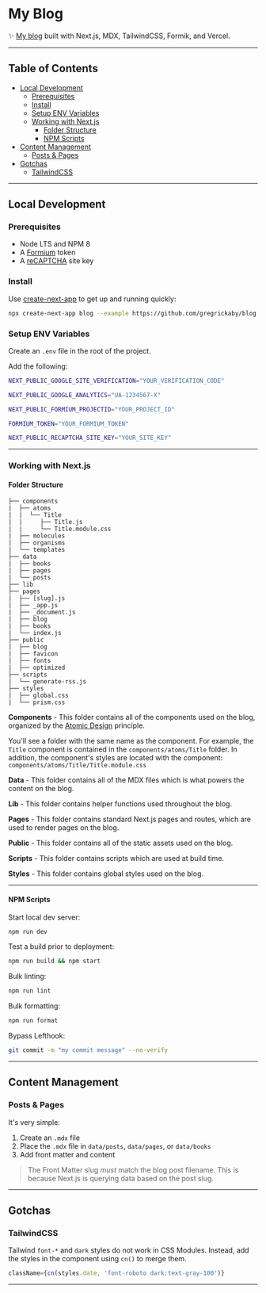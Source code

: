 # My Blog <!-- omit in toc -->

✨ [My blog](https://gregrickaby.blog) built with Next.js, MDX, TailwindCSS, Formik, and Vercel.

---

## Table of Contents <!-- omit in toc -->

- [Local Development](#local-development)
  - [Prerequisites](#prerequisites)
  - [Install](#install)
  - [Setup ENV Variables](#setup-env-variables)
  - [Working with Next.js](#working-with-nextjs)
    - [Folder Structure](#folder-structure)
    - [NPM Scripts](#npm-scripts)
- [Content Management](#content-management)
  - [Posts & Pages](#posts--pages)
- [Gotchas](#gotchas)
  - [TailwindCSS](#tailwindcss)

---

## Local Development

### Prerequisites

- Node LTS and NPM 8
- A [Formium](https://formium.io/) token
- A [reCAPTCHA](https://developers.google.com/recaptcha/) site key

### Install

Use [create-next-app](https://www.npmjs.com/package/create-next-app) to get up and running quickly:

```bash
npx create-next-app blog --example https://github.com/gregrickaby/blog
```

### Setup ENV Variables

Create an `.env` file in the root of the project.

Add the following:

```bash
NEXT_PUBLIC_GOOGLE_SITE_VERIFICATION="YOUR_VERIFICATION_CODE"
```

```bash
NEXT_PUBLIC_GOOGLE_ANALYTICS="UA-1234567-X"
```

```bash
NEXT_PUBLIC_FORMIUM_PROJECTID="YOUR_PROJECT_ID"
```

```bash
FORMIUM_TOKEN="YOUR_FORMIUM_TOKEN"
```

```bash
NEXT_PUBLIC_RECAPTCHA_SITE_KEY="YOUR_SITE_KEY"
```

---

### Working with Next.js

#### Folder Structure

```text
├── components
|  ├── atoms
|  |  └── Title
|  |     ├── Title.js
|  |     └── Title.module.css
|  ├── molecules
|  ├── organisms
|  └── templates
├── data
|  ├── books
|  ├── pages
|  └── posts
├── lib
├── pages
|  ├── [slug].js
|  ├── _app.js
|  ├── _document.js
|  ├── blog
|  ├── books
|  └── index.js
├── public
|  ├── blog
|  ├── favicon
|  ├── fonts
|  ├── optimized
├── scripts
|  └── generate-rss.js
├── styles
|  ├── global.css
|  └── prism.css
```

**Components** - This folder contains all of the components used on the blog, organized by the [Atomic Design](https://bradfrost.com/blog/post/atomic-web-design/) principle.

You'll see a folder with the same name as the component. For example, the `Title` component is contained in the `components/atoms/Title` folder. In addition, the component's styles are located with the component: `components/atoms/Title/Title.module.css`

**Data** - This folder contains all of the MDX files which is what powers the content on the blog.

**Lib** - This folder contains helper functions used throughout the blog.

**Pages** - This folder contains standard Next.js pages and routes, which are used to render pages on the blog.

**Public** - This folder contains all of the static assets used on the blog.

**Scripts** - This folder contains scripts which are used at build time.

**Styles** - This folder contains global styles used on the blog.

---

#### NPM Scripts

Start local dev server:

```bash
npm run dev
```

Test a build prior to deployment:

```bash
npm run build && npm start
```

Bulk linting:

```bash
npm run lint
```

Bulk formatting:

```bash
npm run format
```

Bypass Lefthook:

```bash
git commit -m "my commit message" --no-verify
```

---

## Content Management

### Posts & Pages

It's very simple:

1. Create an `.mdx` file
2. Place the `.mdx` file in `data/posts`, `data/pages`, or `data/books`
3. Add front matter and content

> The Front Matter slug _must_ match the blog post filename. This is because Next.js is querying data based on the post slug.

---

## Gotchas

### TailwindCSS

Tailwind `font-*` and `dark` styles do not work in CSS Modules. Instead, add the styles in the component using `cn()` to merge them.

```js
className={cn(styles.date, 'font-roboto dark:text-gray-100')}
```

---
